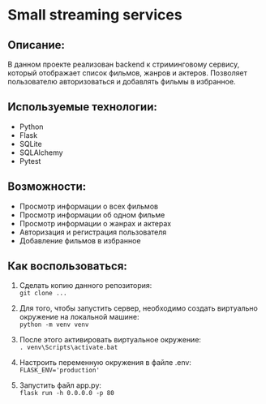 # Small streaming services

## Описание:
В данном проекте реализован backend к стриминговому сервису, который отображает список фильмов, жанров и актеров.
Позволяет пользователю авторизоваться и добавлять фильмы в избранное. 

## Используемые технологии:
* Python
* Flask
* SQLite
* SQLAlchemy
* Pytest

## Возможности:
* Просмотр информации о всех фильмов
* Просмотр информации об одном фильме
* Просмотр информации о жанрах и актерах
* Авторизация и регистрация пользователя
* Добавление фильмов в избранное

## Как воспользоваться:

1) Сделать копию данного репозитория:  
`git clone ...`

2) Для того, чтобы запустить сервер, необходимо создать виртуально окружение на локальной машине:  
`python -m venv venv`

3) После этого активировать виртуальное окружение:  
`. venv\Scripts\activate.bat`

4) Настроить переменную окружения в файле .env:  
`FLASK_ENV='production'`

5) Запустить файл app.py:  
`flask run -h 0.0.0.0 -p 80`

